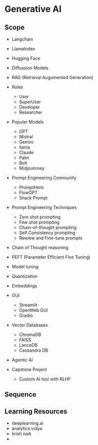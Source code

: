 # Generative AI


## Scope
- Langchain
- LlamaIndex
- Hugging Face
- Diffussion Models
- RAG (Retrieval Augumented Generation)
- Roles
    - User
    - SuperUser
    - Developer
    - Researcher
- Populer Models 
    - GPT
    - Mistral
    - Gemini
    - llama
    - Claude
    - Palm
    - Bolt
    - Midjounrney
- Prompt Engineering Community
    - PromptHero
    - FlowGPT
    - Snack Prompt

- Prompt Engineering Techniques
    - Zero shot prompting
    - Few shot prompting
    - Chain-of-thought prompting
    - Self Consistency prompting
    - Rewiew and Fine-tune  prompts
- Chain of Thought reasoning
- PEFT (Parameter Efficient Fine Tuning)
- Model tuning 
- Quantization
- Embeddings
- GUI
    - Streamlit
    - OpenWeb GUI
    - Gradio
- Vector Databases
    - ChromaDB
    - FAISS
    - LanceDB
    - Cassandra DB
- Agentic AI
- Capstone Project
    - Custom AI tool with RLHF

## Sequence


## Learning Resources
- deeplearning.ai
- analytics vidya
- krish naik
- 